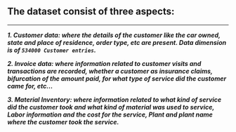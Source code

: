 ## The dataset consist of three aspects:

___

  ***_1. Customer data: where the details of the customer like the car owned, state and place of residence, order type, etc are present. Data dimension is of `534000 Customer entries`._***

  ***_2. Invoice data: where information related to customer visits and transactions are recorded, whether a customer as insurance claims, bifurcation of the amount paid, for what type of service did the customer came for, etc..._***

***_3. Material Inventory: where information related to what kind of service did the customer took and what kind of material was used to service, Labor information and the cost for the service, Plant and plant name where the customer took the service._***
